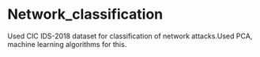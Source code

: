 # Network_classification
Used CIC IDS-2018 dataset for classification of network attacks.Used PCA, machine learning algorithms for this.

